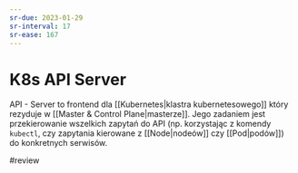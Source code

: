 ```yaml
---
sr-due: 2023-01-29
sr-interval: 17
sr-ease: 167
---
```


# K8s API Server
API - Server to frontend dla [[Kubernetes|klastra kubernetesowego]] który rezyduje w [[Master & Control Plane|masterze]]. Jego zadaniem jest przekierowanie wszelkich zapytań do API (np. korzystając z komendy `kubectl`, czy zapytania kierowane z [[Node|nodeów]] czy [[Pod|podów]]) do konkretnych serwisów.

#review 